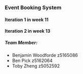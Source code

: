 ### Event Booking System 
#### Iteration 1 in week 11
#### Iteration 2 in week 13
##### Team Member:
* Benjamin Woodforde z5165086
* Ben Pick z5162064
* Toby Zheng z5052592
